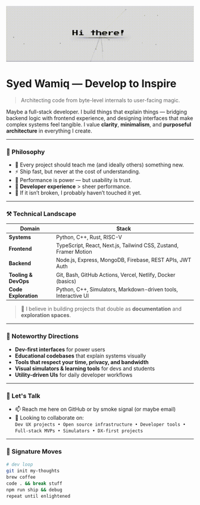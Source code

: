 [![Intro GIF](assets/intro.gif)](https://syedwamiq.framer.website)

# Syed Wamiq — Develop to Inspire

> Architecting code from byte-level internals to user-facing magic.

Maybe a full-stack developer. I build things that explain things — bridging backend logic with frontend experience, and designing interfaces that make complex systems feel tangible. I value **clarity**, **minimalism**, and **purposeful architecture** in everything I create.

---

### 🧠 Philosophy

- 🧩 Every project should teach me (and ideally others) something new.  
- ⚡ Ship fast, but never at the cost of understanding.  
- 🔬 Performance is power — but usability is trust.  
- 🧭 **Developer experience** > sheer performance.  
- 🧪 If it isn’t broken, I probably haven’t touched it yet.

---

### ⚒️ Technical Landscape

| Domain               | Stack                                                                 |
|----------------------|-----------------------------------------------------------------------|
| **Systems**          | Python, C++, Rust, RISC-V                                             |
| **Frontend**         | TypeScript, React, Next.js, Tailwind CSS, Zustand, Framer Motion      |
| **Backend**          | Node.js, Express, MongoDB, Firebase, REST APIs, JWT Auth              |
| **Tooling & DevOps** | Git, Bash, GitHub Actions, Vercel, Netlify, Docker (basics)           |
| **Code Exploration** | Python, C++, Simulators, Markdown-driven tools, Interactive UI        |

> 📁 I believe in building projects that double as **documentation** and **exploration spaces**.

---

### 🚀 Noteworthy Directions

- **Dev-first interfaces** for power users  
- **Educational codebases** that explain systems visually  
- **Tools that respect your time, privacy, and bandwidth**  
- **Visual simulators & learning tools** for devs and students  
- **Utility-driven UIs** for daily developer workflows

---

### 🤝 Let's Talk

- 📫 Reach me here on GitHub or by smoke signal (or maybe email)  
- 🧠 Looking to collaborate on:  
  `Dev UX projects • Open source infrastructure • Developer tools • Full-stack MVPs • Simulators • DX-first projects`

---

### 🧭 Signature Moves

```bash
# dev loop
git init my-thoughts
brew coffee
code . && break stuff
npm run ship && debug
repeat until enlightened




